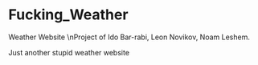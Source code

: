 # Fucking_Weather
Weather Website
\nProject of Ido Bar-rabi, Leon Novikov, Noam Leshem.

Just another stupid weather website